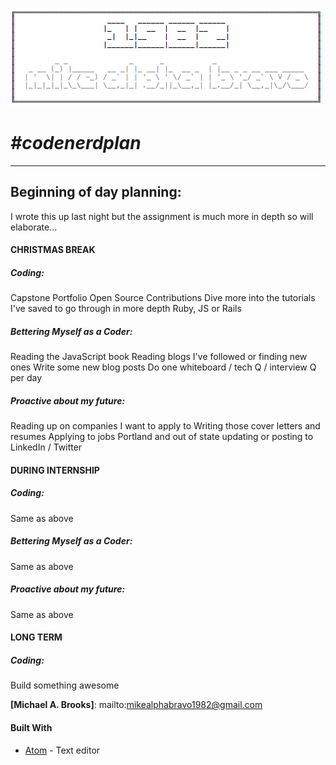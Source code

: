 ![alt text](/images/Header.png)

# _#codenerdplan_
-------------------

## Beginning of day planning:

I wrote this up last night but the assignment is much more in depth so will elaborate...

#### CHRISTMAS BREAK
##### Coding:
Capstone
Portfolio
Open Source Contributions
Dive more into the tutorials I've saved to go through in more depth Ruby, JS or Rails

##### Bettering Myself as a Coder:
Reading the JavaScript book
Reading blogs I've followed or finding new ones
Write some new blog posts
Do one whiteboard / tech Q / interview Q per day

##### Proactive about my future:
Reading up on companies I want to apply to
Writing those cover letters and resumes
Applying to jobs Portland and out of state
updating or posting to LinkedIn / Twitter

#### DURING INTERNSHIP
##### Coding:
Same as above

##### Bettering Myself as a Coder:
Same as above

##### Proactive about my future:
Same as above

#### LONG TERM
##### Coding:
Build something awesome

**[Michael A. Brooks]**: mailto:mikealphabravo1982@gmail.com

#### Built With

* [Atom](https://atom.io/) - Text editor
